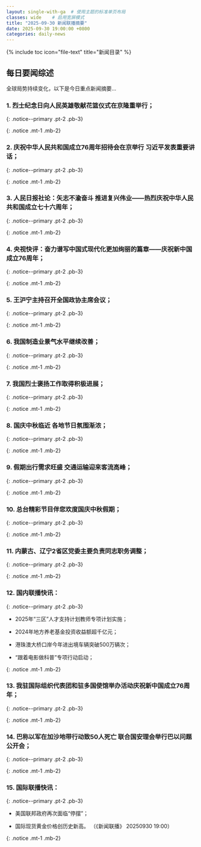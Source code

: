 ```yaml
---
layout: single-with-ga  # 使用主题的标准单页布局
classes: wide    # 启用宽屏模式
title: "2025-09-30 新闻联播摘要"
date: 2025-09-30 19:00:00 +0800
categories: daily-news
---
```


{% include toc icon="file-text" title="新闻目录" %}
   
## 每日要闻综述

全球局势持续变化，以下是今日重点新闻摘要...

### 1. 烈士纪念日向人民英雄敬献花篮仪式在京隆重举行； 

{: .notice--primary .pt-2 .pb-3}

{: .notice .mt-1 .mb-2}

### 2. 庆祝中华人民共和国成立76周年招待会在京举行 习近平发表重要讲话； 

{: .notice--primary .pt-2 .pb-3}

{: .notice .mt-1 .mb-2}

### 3. 人民日报社论：矢志不渝奋斗 推进复兴伟业——热烈庆祝中华人民共和国成立七十六周年； 

{: .notice--primary .pt-2 .pb-3}

{: .notice .mt-1 .mb-2}

### 4. 央视快评：奋力谱写中国式现代化更加绚丽的篇章——庆祝新中国成立76周年； 

{: .notice--primary .pt-2 .pb-3}

{: .notice .mt-1 .mb-2}

### 5. 王沪宁主持召开全国政协主席会议； 

{: .notice--primary .pt-2 .pb-3}

{: .notice .mt-1 .mb-2}

### 6. 我国制造业景气水平继续改善； 

{: .notice--primary .pt-2 .pb-3}

{: .notice .mt-1 .mb-2}

### 7. 我国烈士褒扬工作取得积极进展； 

{: .notice--primary .pt-2 .pb-3}

{: .notice .mt-1 .mb-2}

### 8. 国庆中秋临近 各地节日氛围渐浓； 

{: .notice--primary .pt-2 .pb-3}

{: .notice .mt-1 .mb-2}

### 9. 假期出行需求旺盛 交通运输迎来客流高峰； 

{: .notice--primary .pt-2 .pb-3}

{: .notice .mt-1 .mb-2}

### 10. 总台精彩节目伴您欢度国庆中秋假期； 

{: .notice--primary .pt-2 .pb-3}

{: .notice .mt-1 .mb-2}

### 11. 内蒙古、辽宁2省区党委主要负责同志职务调整； 

{: .notice--primary .pt-2 .pb-3}

{: .notice .mt-1 .mb-2}

### 12. 国内联播快讯： 

{: .notice--primary .pt-2 .pb-3}

- 2025年“三区”人才支持计划教师专项计划实施；

- 2024年地方养老基金投资收益额超千亿元；

- 港珠澳大桥口岸今年进出境车辆突破500万辆次；

- “跟着电影做科普”专项行动启动；

{: .notice .mt-1 .mb-2}

### 13. 我驻国际组织代表团和驻多国使馆举办活动庆祝新中国成立76周年； 

{: .notice--primary .pt-2 .pb-3}

{: .notice .mt-1 .mb-2}

### 14. 巴称以军在加沙地带行动致50人死亡 联合国安理会举行巴以问题公开会； 

{: .notice--primary .pt-2 .pb-3}

{: .notice .mt-1 .mb-2}

### 15. 国际联播快讯： 

{: .notice--primary .pt-2 .pb-3}

- 美国联邦政府再次面临“停摆”；

- 国际现货黄金价格创历史新高。 （《新闻联播》 20250930 19:00）

{: .notice .mt-1 .mb-2}
